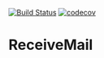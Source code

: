 [![Build Status](https://travis-ci.org/paulbunyannet/receive-mail.svg?branch=master)](https://travis-ci.org/paulbunyannet/receive-mail) [![codecov](https://codecov.io/gh/paulbunyannet/receive-mail/branch/master/graph/badge.svg)](https://codecov.io/gh/paulbunyannet/receive-mail)
# ReceiveMail
